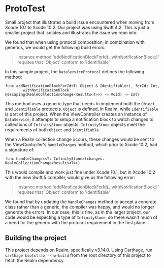 # ProtoTest

Small project that illustrates a build issue encountered when moving from Xcode 10.1 to Xcode 10.2. Our project was using Swift 4.2. This is just a smaller project that isolates and illustrates the issue we rean into.

We found that when using protocol composition, in combination with generics, we would get the following build errors:

> Instance method 'addNotificationBlockForId(_:withNotificationBlock:)' requires that 'Object' conform to 'Identifiable'

In this sample project, the `DataServiceProtocol` defines the following method:

```
func addNotificationBlockForId<T: Object & Identifiable>(_ forId: Int,
		withNotificationBlock: @escaping(RealmCollectionChange<Results<T>>) -> Void) -> Int?
```

This method uses a generic type that needs to implement both the `Object` and `Identifiable` protocols. `Object` is defined, in Realm, while `Identifiable` is part of this project. When the ViewController creates an instance of `DataService`, it attempts to setup a notification block to watch changes to collections of `InfinityStone` objects. `InfinityStone` objects meet the requirements of both `Object` and `Identifiable`.

When a Realm collection change occurs, these changes would be sent to the ViewController's `handleChanges` method, which prior to Xcode 10.2, had a signature of:

```
func handleChanges<T: InfinityStone>(changes: RealmCollectionChange<Results<T>>)
```

This would compile and work just fine under Xcode 10.1, but in Xcode 10.2 with the new Swift 5 compiler, would give us the following error:

> Instance method 'addNotificationBlockForId(_:withNotificationBlock:)' requires that 'Object' conform to 'Identifiable'

We found that by updating the `handleChanges` method to accept a concrete class rather than a generic, the compiler was happy, and would no longer generate the errors. In our case, this is fine, as in the larger project, our code would be expecting a type of `InfinityStone`, so there wasn't much of a need for the generic with the protocol requirement in the first place.

## Building the project

This project depends on Realm, specifically v3.14.0. Using [Carthage](https://github.com/Carthage/Carthage), run `carthage bootstrap --no-build` from the root directory of this project to fetch the Realm dependency.